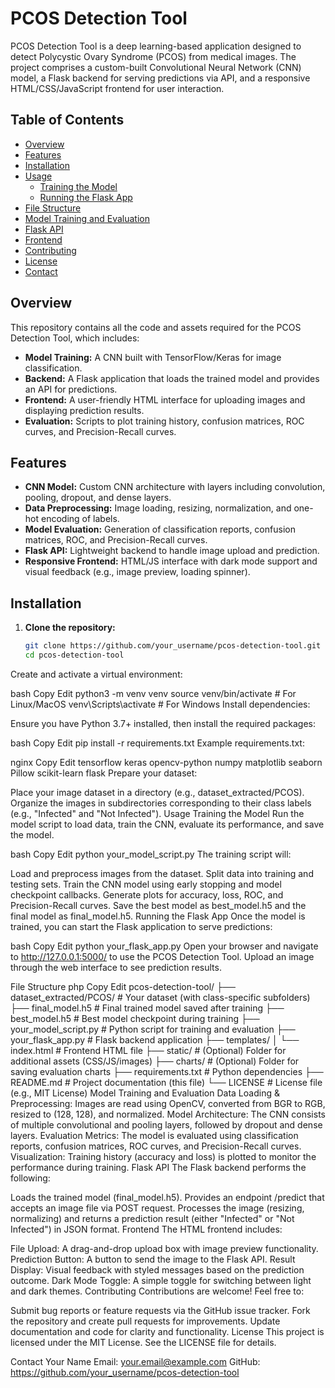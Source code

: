 # PCOS Detection Tool

PCOS Detection Tool is a deep learning-based application designed to detect Polycystic Ovary Syndrome (PCOS) from medical images. The project comprises a custom-built Convolutional Neural Network (CNN) model, a Flask backend for serving predictions via API, and a responsive HTML/CSS/JavaScript frontend for user interaction.

## Table of Contents

- [Overview](#overview)
- [Features](#features)
- [Installation](#installation)
- [Usage](#usage)
  - [Training the Model](#training-the-model)
  - [Running the Flask App](#running-the-flask-app)
- [File Structure](#file-structure)
- [Model Training and Evaluation](#model-training-and-evaluation)
- [Flask API](#flask-api)
- [Frontend](#frontend)
- [Contributing](#contributing)
- [License](#license)
- [Contact](#contact)

## Overview

This repository contains all the code and assets required for the PCOS Detection Tool, which includes:
- **Model Training:** A CNN built with TensorFlow/Keras for image classification.
- **Backend:** A Flask application that loads the trained model and provides an API for predictions.
- **Frontend:** A user-friendly HTML interface for uploading images and displaying prediction results.
- **Evaluation:** Scripts to plot training history, confusion matrices, ROC curves, and Precision-Recall curves.

## Features

- **CNN Model:** Custom CNN architecture with layers including convolution, pooling, dropout, and dense layers.
- **Data Preprocessing:** Image loading, resizing, normalization, and one-hot encoding of labels.
- **Model Evaluation:** Generation of classification reports, confusion matrices, ROC, and Precision-Recall curves.
- **Flask API:** Lightweight backend to handle image upload and prediction.
- **Responsive Frontend:** HTML/JS interface with dark mode support and visual feedback (e.g., image preview, loading spinner).

## Installation

1. **Clone the repository:**

   ```bash
   git clone https://github.com/your_username/pcos-detection-tool.git
   cd pcos-detection-tool
Create and activate a virtual environment:

bash
Copy
Edit
python3 -m venv venv
source venv/bin/activate  # For Linux/MacOS
venv\Scripts\activate     # For Windows
Install dependencies:

Ensure you have Python 3.7+ installed, then install the required packages:

bash
Copy
Edit
pip install -r requirements.txt
Example requirements.txt:

nginx
Copy
Edit
tensorflow
keras
opencv-python
numpy
matplotlib
seaborn
Pillow
scikit-learn
flask
Prepare your dataset:

Place your image dataset in a directory (e.g., dataset_extracted/PCOS).
Organize the images in subdirectories corresponding to their class labels (e.g., "Infected" and "Not Infected").
Usage
Training the Model
Run the model script to load data, train the CNN, evaluate its performance, and save the model.

bash
Copy
Edit
python your_model_script.py
The training script will:

Load and preprocess images from the dataset.
Split data into training and testing sets.
Train the CNN model using early stopping and model checkpoint callbacks.
Generate plots for accuracy, loss, ROC, and Precision-Recall curves.
Save the best model as best_model.h5 and the final model as final_model.h5.
Running the Flask App
Once the model is trained, you can start the Flask application to serve predictions:

bash
Copy
Edit
python your_flask_app.py
Open your browser and navigate to http://127.0.0.1:5000/ to use the PCOS Detection Tool. Upload an image through the web interface to see prediction results.

File Structure
php
Copy
Edit
pcos-detection-tool/
├── dataset_extracted/PCOS/      # Your dataset (with class-specific subfolders)
├── final_model.h5               # Final trained model saved after training
├── best_model.h5                # Best model checkpoint during training
├── your_model_script.py         # Python script for training and evaluation
├── your_flask_app.py            # Flask backend application
├── templates/
│   └── index.html               # Frontend HTML file
├── static/                      # (Optional) Folder for additional assets (CSS/JS/images)
├── charts/                      # (Optional) Folder for saving evaluation charts
├── requirements.txt             # Python dependencies
├── README.md                    # Project documentation (this file)
└── LICENSE                      # License file (e.g., MIT License)
Model Training and Evaluation
Data Loading & Preprocessing: Images are read using OpenCV, converted from BGR to RGB, resized to (128, 128), and normalized.
Model Architecture: The CNN consists of multiple convolutional and pooling layers, followed by dropout and dense layers.
Evaluation Metrics: The model is evaluated using classification reports, confusion matrices, ROC curves, and Precision-Recall curves.
Visualization: Training history (accuracy and loss) is plotted to monitor the performance during training.
Flask API
The Flask backend performs the following:

Loads the trained model (final_model.h5).
Provides an endpoint /predict that accepts an image file via POST request.
Processes the image (resizing, normalizing) and returns a prediction result (either "Infected" or "Not Infected") in JSON format.
Frontend
The HTML frontend includes:

File Upload: A drag-and-drop upload box with image preview functionality.
Prediction Button: A button to send the image to the Flask API.
Result Display: Visual feedback with styled messages based on the prediction outcome.
Dark Mode Toggle: A simple toggle for switching between light and dark themes.
Contributing
Contributions are welcome! Feel free to:

Submit bug reports or feature requests via the GitHub issue tracker.
Fork the repository and create pull requests for improvements.
Update documentation and code for clarity and functionality.
License
This project is licensed under the MIT License. See the LICENSE file for details.

Contact
Your Name
Email: your.email@example.com
GitHub: https://github.com/your_username/pcos-detection-tool
